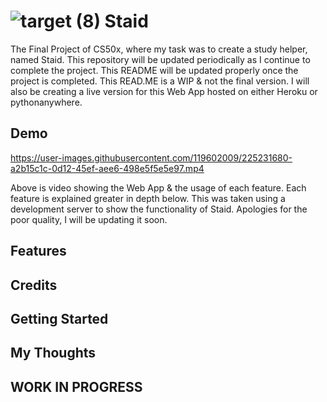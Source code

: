 # ![target (8)](https://user-images.githubusercontent.com/119602009/224983565-4dcba114-8cf2-4ddf-8f36-4c239df2bb0f.svg) Staid

The Final Project of CS50x, where my task was to create a study helper, named Staid. This repository will be updated periodically as I continue to complete the project. This README will be updated properly once the project is completed. This READ.ME is a WIP & not the final version. I will also be creating a live version for this Web App hosted on either Heroku or pythonanywhere.

## Demo


https://user-images.githubusercontent.com/119602009/225231680-a2b15c1c-0d12-45ef-aee6-498e5f5e5e97.mp4


Above is video showing the Web App & the usage of each feature. Each feature is explained greater in depth below. This was taken using a development server to show the functionality of Staid. Apologies for the poor quality, I will be updating it soon.
## Features 

## Credits

## Getting Started

## My Thoughts

## WORK IN PROGRESS

